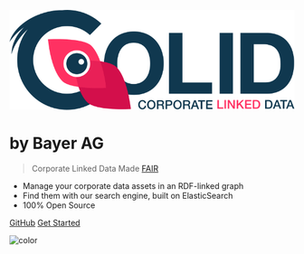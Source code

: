 ![logo](assets/logo/logo.svg)

# by Bayer AG

> Corporate Linked Data Made [FAIR](https://www.go-fair.org/fair-principles/)

- Manage your corporate data assets in an RDF-linked graph
- Find them with our search engine, built on ElasticSearch
- 100% Open Source

[GitHub](https://github.com/Bayer-Group/)
[Get Started](#introduction)

<!-- background color -->
![color](#f0f0f0)